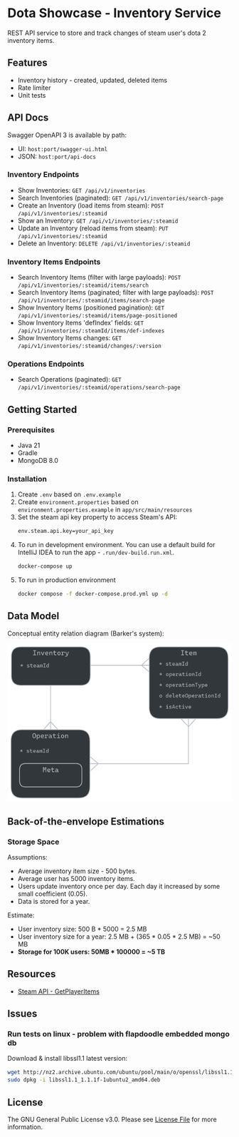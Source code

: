 # Dota Showcase - Inventory Service

REST API service to store and track changes of steam user's dota 2 inventory items.

## Features

* Inventory history - created, updated, deleted items
* Rate limiter
* Unit tests

## API Docs

Swagger OpenAPI 3 is available by path:

* UI:   `host:port/swagger-ui.html`
* JSON: `host:port/api-docs`

### Inventory Endpoints

* Show Inventories: `GET /api/v1/inventories`
* Search Inventories (paginated): `GET /api/v1/inventories/search-page`
* Create an Inventory (load items from steam): `POST /api/v1/inventories/:steamid`
* Show an Inventory: `GET /api/v1/inventories/:steamid`
* Update an Inventory (reload items from steam): `PUT /api/v1/inventories/:steamid`
* Delete an Inventory: `DELETE /api/v1/inventories/:steamid`

### Inventory Items Endpoints

* Search Inventory Items (filter with large payloads): `POST /api/v1/inventories/:steamid/items/search`
* Search Inventory Items (paginated; filter with large payloads): `POST /api/v1/inventories/:steamid/items/search-page`
* Show Inventory Items (positioned pagination): `GET /api/v1/inventories/:steamid/items/page-positioned`
* Show Inventory Items 'defIndex' fields: `GET /api/v1/inventories/:steamId/items/def-indexes`
* Show Inventory Items changes: `GET /api/v1/inventories/:steamid/changes/:version`

### Operations Endpoints

* Search Operations (paginated): `GET /api/v1/inventories/:steamid/operations/search-page`

## Getting Started

### Prerequisites

* Java 21
* Gradle
* MongoDB 8.0

### Installation

1. Create `.env` based on `.env.example`
2. Create `environment.properties` based on `environment.properties.example` in `app/src/main/resources`
3. Set the steam api key property to access Steam's API:
    ```bash
    env.steam.api.key=your_api_key
    ```
4. To run in development environment. 
   You can use a default build for IntelliJ IDEA to run the app - `.run/dev-build.run.xml`.
    ```bash
    docker-compose up
    ```
5. To run in production environment
    ```bash
    docker compose -f docker-compose.prod.yml up -d
    ```

## Data Model

Conceptual entity relation diagram (Barker's system):

![](entity-relation-diagram.png)

## Back-of-the-envelope Estimations

###  Storage Space

Assumptions:

* Average inventory item size - 500 bytes.
* Average user has 5000 inventory items.
* Users update inventory once per day. Each day it increased by some small coefficient (0.05).
* Data is stored for a year.

Estimate:

* User inventory size: 500 B * 5000 = 2.5 MB
* User inventory size for a year: 2.5 MB + (365 * 0.05 * 2.5 MB) = ~50 MB
* **Storage for 100K users: 50MB * 100000 = ~5 TB**
## Resources

- [Steam API - GetPlayerItems](https://wiki.teamfortress.com/wiki/WebAPI/GetPlayerItems)

## Issues

### Run tests on linux - problem with flapdoodle embedded mongo db
Download & install libssl1.1 latest version:

```bash
wget http://nz2.archive.ubuntu.com/ubuntu/pool/main/o/openssl/libssl1.1_1.1.1f-1ubuntu2_amd64.deb
sudo dpkg -i libssl1.1_1.1.1f-1ubuntu2_amd64.deb
 ```

## License

The GNU General Public License v3.0. Please see [License File](LICENSE) for more information.
